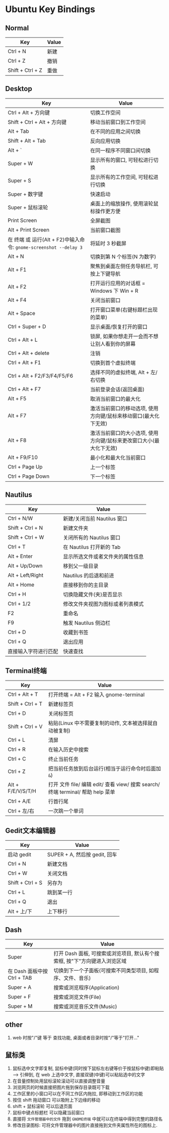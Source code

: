# Ubuntu Key Bindings

## Normal

| Key | Value |
| --- | ----- |
| Ctrl + N         | 新建 |
| Ctrl + Z         | 撤销 |
| Shift + Ctrl + Z | 重做 |

## Desktop

| Key | Value |
| --- | ----- |
| Ctrl + Alt + 方向键         | 切换工作空间 |
| Shift + Ctrl + Alt + 方向键 | 移动当前窗口到工作空间 |
| Alt + Tab                   | 在不同的应用之间切换 |
| Shift + Alt + Tab           | 反向应用切换 |
| Alt + `                     | 在同一程序不同窗口间切换 |
| Super + W                   | 显示所有的窗口, 可轻松进行切换 |
| Super + S                   | 显示所有的工作空间, 可轻松进行切换 |
| Super + 数字键              | 快速启动 |
| Super + 鼠标滚轮             | 桌面上的缩放操作, 使用滚轮鼠标操作更方便 |
| Print Screen                | 全屏截图 |
| Alt + Print Screen          | 当前窗口截图 |
| 在 终端 或 运行(Alt + F2)中输入命令: `gnome-screenshot --delay 3` | 将延时 3 秒截屏 |
| Alt + N                     | 切换到第 N 个标签(N 为数字) |
| Alt + F1                    | 聚焦到桌面左侧任务导航栏, 可按上下键导航 |
| Alt + F2                    | 打开运行应用的对话框 = Windows 下 Win + R |
| Alt + F4                    | 关闭当前窗口 |
| Alt + Space                 | 打开窗口菜单(右键标题栏出现的菜单) |
| Ctrl + Super + D            | 显示桌面/恢复打开的窗口 |
| Ctrl + Alt + L              | 锁屏, 如果你想走开一会而不想让别人看到你的屏幕 |
| Ctrl + Alt + delete         | 注销 |
| Ctrl + Alt + F1             | 切换到首个虚拟终端 |
| Ctrl + Alt + F2/F3/F4/F5/F6 | 选择不同的虚拟终端, Alt + 左/右切换 |
| Ctrl + Alt + F7             | 当前登录会话(返回桌面) |
| Alt + F5                    | 取消当前窗口的最大化 |
| Alt + F7                    | 激活当前窗口的移动选项, 使用方向键/鼠标来移动窗口(最大化下无效) |
| Alt + F8                    | 激活当前窗口的大小选项, 使用方向键/鼠标来更改窗口大小(最大化下无效) |
| Alt + F9/F10                | 最小化和最大化当前窗口 |
| Ctrl + Page Up              | 上一个标签 |
| Ctrl + Page Down            | 下一个标签 |

## Nautilus

| Key | Value |
| --- | ----- |
| Ctrl + N/W                  | 新建/关闭当前 Nautilus 窗口 |
| Shift + Ctrl + N            | 新建文件夹 |
| Shift + Ctrl + W            | 关闭所有的 Nautilus 窗口 |
| Ctrl + T                    | 在 Nautilus 打开新的 Tab |
| Alt + Enter                 | 显示所选文件或者文件夹的属性信息 |
| Alt + Up/Down               | 移到父一级目录 |
| Alt + Left/Right            | Nautilus 的后退和前进 |
| Alt + Home                  | 直接移到你的主目录 |
| Ctrl + H                    | 切换隐藏文件(夹)是否显示 |
| Ctrl + 1/2                  | 修改文件夹视图为图标或者列表模式 |
| F2                          | 重命名 |
| F9                          | 触发 Nautilus 侧边栏 |
| Ctrl + D                    | 收藏到书签 |
| Ctrl + Q                    | 退出应用 |
| 直接输入字符进行匹配          | 快速查找 |

## Terminal终端

| Key | Value |
| --- | ----- |
| Ctrl + Alt + T              | 打开终端 = Alt + F2 输入 gnome-terminal |
| Shift + Ctrl + T            | 新建标签页 |
| Ctrl + D                    | 关闭标签页 |
| Shift + Ctrl + V            | 粘贴(Linux 中不需要复制的动作, 文本被选择就自动被复制) |
| Ctrl + L                    | 清屏 |
| Ctrl + R                    | 在输入历史中搜索 |
| Ctrl + C                    | 终止当前任务 |
| Ctrl + Z                    | 把当前任务放到后台运行(相当于运行命令时后面加 `&`) |
| Alt + F/E/V/S/T/H           | 打开 文件 file/ 编辑 edit/ 查看 view/ 搜索 search/ 终端 terminal/ 帮助 help 菜单 |
| Ctrl + A/E                  | 行首行尾 |
| Ctrl + 左/右                | 一次跳一个单词 |

## Gedit文本编辑器

| Key | Value |
| --- | ----- |
| 启动 gedit                  | SUPER + A, 然后按 gedit, 回车 |
| Ctrl + N                    | 新建文档 |
| Ctrl + W                    | 关闭文档 |
| Shift + Ctrl + S            | 另存为 |
| Ctrl + L                    | 跳到某一行 |
| Ctrl + Q                    | 退出 |
| Alt + 上/下                 | 上下移行 |

## Dash

| Key | Value |
| --- | ----- |
| Super                       | 打开 Dash 面板, 可搜索或浏览项目, 默认有个搜索框, 按"下"方向键进入浏览区域 |
| 在 Dash 面板中按 Ctrl + TAB  | 切换到下一个子面板(可搜索不同类型项目, 如程序、文件、音乐) |
| Super + A                   | 搜索或浏览程序(Application) |
| Super + F                   | 搜索或浏览文件(File) |
| Super + M                   | 搜索或浏览音乐文件(Music) |

## other

1. web 时按"/"键 等于 查找功能, 桌面或者目录时按"/"等于"打开..."

## 鼠标类

1. 鼠标选中文字即复制, 鼠标中键(同时按下鼠标左右键等价于按鼠标中键)即粘贴 –> 引伸到, 在 web 上选中文字, 直接双键(中键)可以粘贴选中的文字
1. 在音量控制处用鼠标滚轮滚动可以直接调整音量
1. 浏览网页的时候直接把图片拖到保存目录既可下载
1. 工作区里的小窗口可以在不同工作区内拖拉, 即移动到工作区的功能
1. 按住 shift 拖动窗口 可以吸附上下边缘的移动
1. shift + 鼠标滚轮 可以后退页面
1. 鼠标中键点标题栏 可以隐藏当前窗口
1. 直接将 `文件管理器中的文件` 拖到 `GNOME终端` 中就可以在终端中得到完整的路径名
1. 修改目录图标: 可将文件管理器中的图片直接拖到文件夹属性所在的图标上.
